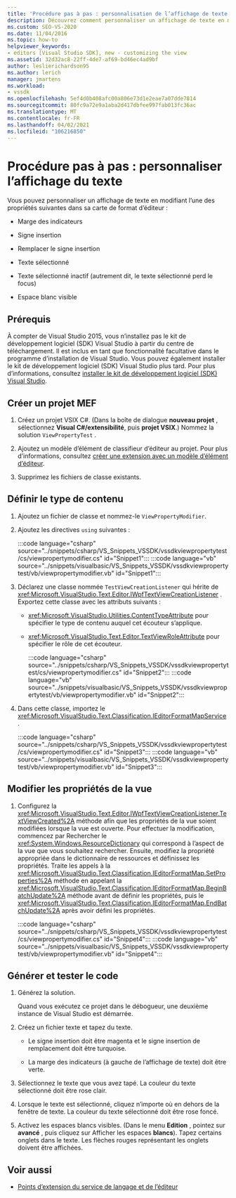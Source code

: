 ```yaml
---
title: 'Procédure pas à pas : personnalisation de l’affichage de texte | Microsoft Docs'
description: Découvrez comment personnaliser un affichage de texte en modifiant l’une des différentes propriétés dans son mappage de format d’éditeur à l’aide de cette procédure pas à pas.
ms.custom: SEO-VS-2020
ms.date: 11/04/2016
ms.topic: how-to
helpviewer_keywords:
- editors [Visual Studio SDK], new - customizing the view
ms.assetid: 32d32ac8-22ff-4de7-af69-bd46ec4ad9bf
author: leslierichardson95
ms.author: lerich
manager: jmartens
ms.workload:
- vssdk
ms.openlocfilehash: 5ef4d0b408afc00a806e73d1e2eae7a07dde7814
ms.sourcegitcommit: 80fc9a72e9a1aba2d417dbfee997fab013fc36ac
ms.translationtype: MT
ms.contentlocale: fr-FR
ms.lasthandoff: 04/02/2021
ms.locfileid: "106216850"
---
```

# <a name="walkthrough-customize-the-text-view"></a>Procédure pas à pas : personnaliser l’affichage du texte
Vous pouvez personnaliser un affichage de texte en modifiant l’une des propriétés suivantes dans sa carte de format d’éditeur :

- Marge des indicateurs

- Signe insertion

- Remplacer le signe insertion

- Texte sélectionné

- Texte sélectionné inactif (autrement dit, le texte sélectionné perd le focus)

- Espace blanc visible

## <a name="prerequisites"></a>Prérequis
 À compter de Visual Studio 2015, vous n’installez pas le kit de développement logiciel (SDK) Visual Studio à partir du centre de téléchargement. Il est inclus en tant que fonctionnalité facultative dans le programme d’installation de Visual Studio. Vous pouvez également installer le kit de développement logiciel (SDK) Visual Studio plus tard. Pour plus d’informations, consultez [installer le kit de développement logiciel (SDK) Visual Studio](../extensibility/installing-the-visual-studio-sdk.md).

## <a name="create-a-mef-project"></a>Créer un projet MEF

1. Créez un projet VSIX C#. (Dans la boîte de dialogue **nouveau projet** , sélectionnez **Visual C#/extensibilité**, puis **projet VSIX**.) Nommez la solution `ViewPropertyTest` .

2. Ajoutez un modèle d’élément de classifieur d’éditeur au projet. Pour plus d’informations, consultez [créer une extension avec un modèle d’élément d’éditeur](../extensibility/creating-an-extension-with-an-editor-item-template.md).

3. Supprimez les fichiers de classe existants.

## <a name="define-the-content-type"></a>Définir le type de contenu

1. Ajoutez un fichier de classe et nommez-le `ViewPropertyModifier`.

2. Ajoutez les directives `using` suivantes :

    :::code language="csharp" source="../snippets/csharp/VS_Snippets_VSSDK/vssdkviewpropertytest/cs/viewpropertymodifier.cs" id="Snippet1":::
    :::code language="vb" source="../snippets/visualbasic/VS_Snippets_VSSDK/vssdkviewpropertytest/vb/viewpropertymodifier.vb" id="Snippet1":::

3. Déclarez une classe nommée `TestViewCreationListener` qui hérite de <xref:Microsoft.VisualStudio.Text.Editor.IWpfTextViewCreationListener> . Exportez cette classe avec les attributs suivants :

   - <xref:Microsoft.VisualStudio.Utilities.ContentTypeAttribute> pour spécifier le type de contenu auquel cet écouteur s’applique.

   - <xref:Microsoft.VisualStudio.Text.Editor.TextViewRoleAttribute> pour spécifier le rôle de cet écouteur.

     :::code language="csharp" source="../snippets/csharp/VS_Snippets_VSSDK/vssdkviewpropertytest/cs/viewpropertymodifier.cs" id="Snippet2":::
     :::code language="vb" source="../snippets/visualbasic/VS_Snippets_VSSDK/vssdkviewpropertytest/vb/viewpropertymodifier.vb" id="Snippet2":::

4. Dans cette classe, importez le <xref:Microsoft.VisualStudio.Text.Classification.IEditorFormatMapService> .

    :::code language="csharp" source="../snippets/csharp/VS_Snippets_VSSDK/vssdkviewpropertytest/cs/viewpropertymodifier.cs" id="Snippet3":::
    :::code language="vb" source="../snippets/visualbasic/VS_Snippets_VSSDK/vssdkviewpropertytest/vb/viewpropertymodifier.vb" id="Snippet3":::

## <a name="change-the-view-properties"></a>Modifier les propriétés de la vue

1. Configurez la <xref:Microsoft.VisualStudio.Text.Editor.IWpfTextViewCreationListener.TextViewCreated%2A> méthode afin que les propriétés de la vue soient modifiées lorsque la vue est ouverte. Pour effectuer la modification, commencez par Rechercher le <xref:System.Windows.ResourceDictionary> qui correspond à l’aspect de la vue que vous souhaitez rechercher. Ensuite, modifiez la propriété appropriée dans le dictionnaire de ressources et définissez les propriétés. Traite les appels à la <xref:Microsoft.VisualStudio.Text.Classification.IEditorFormatMap.SetProperties%2A> méthode en appelant la <xref:Microsoft.VisualStudio.Text.Classification.IEditorFormatMap.BeginBatchUpdate%2A> méthode avant de définir les propriétés, puis le <xref:Microsoft.VisualStudio.Text.Classification.IEditorFormatMap.EndBatchUpdate%2A> après avoir défini les propriétés.

    :::code language="csharp" source="../snippets/csharp/VS_Snippets_VSSDK/vssdkviewpropertytest/cs/viewpropertymodifier.cs" id="Snippet4":::
    :::code language="vb" source="../snippets/visualbasic/VS_Snippets_VSSDK/vssdkviewpropertytest/vb/viewpropertymodifier.vb" id="Snippet4":::

## <a name="build-and-test-the-code"></a>Générer et tester le code

1. Générez la solution.

     Quand vous exécutez ce projet dans le débogueur, une deuxième instance de Visual Studio est démarrée.

2. Créez un fichier texte et tapez du texte.

    - Le signe insertion doit être magenta et le signe insertion de remplacement doit être turquoise.

    - La marge des indicateurs (à gauche de l’affichage de texte) doit être verte.

3. Sélectionnez le texte que vous avez tapé. La couleur du texte sélectionné doit être rose clair.

4. Lorsque le texte est sélectionné, cliquez n’importe où en dehors de la fenêtre de texte. La couleur du texte sélectionné doit être rose foncé.

5. Activez les espaces blancs visibles. (Dans le menu **Edition** , pointez sur **avancé** , puis cliquez sur Afficher les espaces **blancs**). Tapez certains onglets dans le texte. Les flèches rouges représentant les onglets doivent être affichées.

## <a name="see-also"></a>Voir aussi
- [Points d’extension du service de langage et de l’éditeur](../extensibility/language-service-and-editor-extension-points.md)
